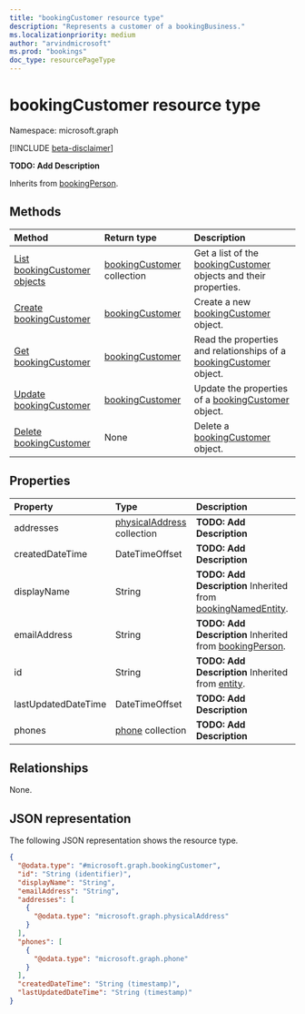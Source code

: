 ```yaml
---
title: "bookingCustomer resource type"
description: "Represents a customer of a bookingBusiness."
ms.localizationpriority: medium
author: "arvindmicrosoft"
ms.prod: "bookings"
doc_type: resourcePageType
---
```


# bookingCustomer resource type

Namespace: microsoft.graph

[!INCLUDE [beta-disclaimer](../../includes/beta-disclaimer.md)]

**TODO: Add Description**


Inherits from [bookingPerson](../resources/bookingperson.md).

## Methods
|Method|Return type|Description|
|:---|:---|:---|
|[List bookingCustomer objects](../api/bookingbusiness-list-customers.md)|[bookingCustomer](../resources/bookingcustomer.md) collection|Get a list of the [bookingCustomer](../resources/bookingcustomer.md) objects and their properties.|
|[Create bookingCustomer](../api/bookingbusiness-post-customers.md)|[bookingCustomer](../resources/bookingcustomer.md)|Create a new [bookingCustomer](../resources/bookingcustomer.md) object.|
|[Get bookingCustomer](../api/bookingcustomer-get.md)|[bookingCustomer](../resources/bookingcustomer.md)|Read the properties and relationships of a [bookingCustomer](../resources/bookingcustomer.md) object.|
|[Update bookingCustomer](../api/bookingcustomer-update.md)|[bookingCustomer](../resources/bookingcustomer.md)|Update the properties of a [bookingCustomer](../resources/bookingcustomer.md) object.|
|[Delete bookingCustomer](../api/bookingbusiness-delete-customers.md)|None|Delete a [bookingCustomer](../resources/bookingcustomer.md) object.|

## Properties
|Property|Type|Description|
|:---|:---|:---|
|addresses|[physicalAddress](../resources/physicaladdress.md) collection|**TODO: Add Description**|
|createdDateTime|DateTimeOffset|**TODO: Add Description**|
|displayName|String|**TODO: Add Description** Inherited from [bookingNamedEntity](../resources/bookingnamedentity.md).|
|emailAddress|String|**TODO: Add Description** Inherited from [bookingPerson](../resources/bookingperson.md).|
|id|String|**TODO: Add Description** Inherited from [entity](../resources/entity.md).|
|lastUpdatedDateTime|DateTimeOffset|**TODO: Add Description**|
|phones|[phone](../resources/phone.md) collection|**TODO: Add Description**|

## Relationships
None.

## JSON representation
The following JSON representation shows the resource type.
<!-- {
  "blockType": "resource",
  "keyProperty": "id",
  "@odata.type": "microsoft.graph.bookingCustomer",
  "baseType": "microsoft.graph.bookingPerson",
  "openType": false
}
-->
``` json
{
  "@odata.type": "#microsoft.graph.bookingCustomer",
  "id": "String (identifier)",
  "displayName": "String",
  "emailAddress": "String",
  "addresses": [
    {
      "@odata.type": "microsoft.graph.physicalAddress"
    }
  ],
  "phones": [
    {
      "@odata.type": "microsoft.graph.phone"
    }
  ],
  "createdDateTime": "String (timestamp)",
  "lastUpdatedDateTime": "String (timestamp)"
}
```

<!-- uuid: 8fcb5dbc-d5aa-4681-8e31-b001d5168d79
2015-10-25 14:57:30 UTC -->
<!--
{
  "type": "#page.annotation",
  "description": "bookingCustomer resource",
  "keywords": "",
  "section": "documentation",
  "tocPath": "",
  "suppressions": []
}
-->


